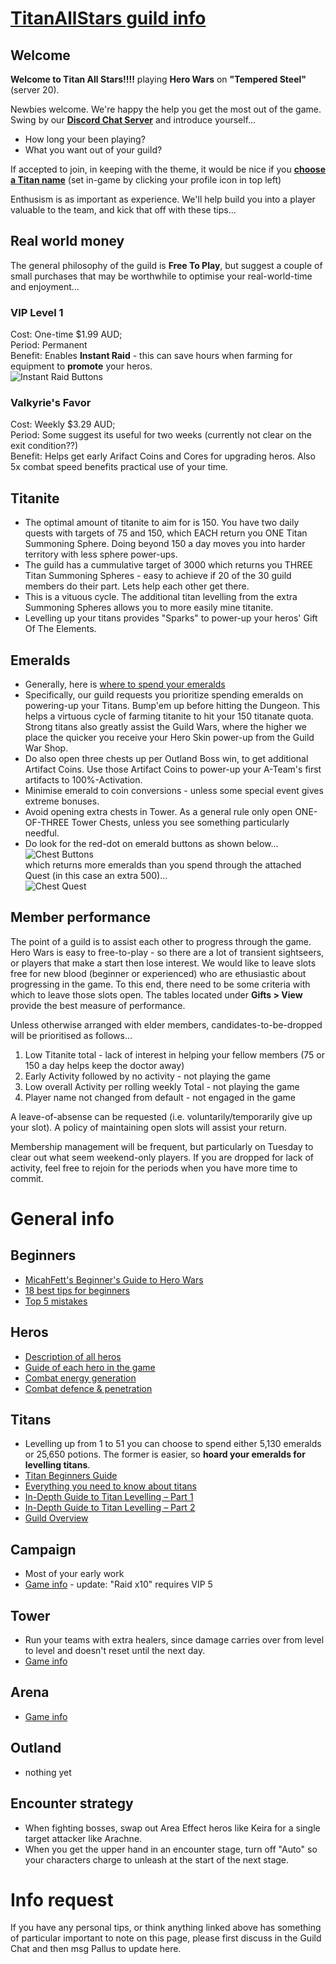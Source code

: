 # [TitanAllStars guild info](https://titanallstars.github.io/)

## Welcome

**Welcome to Titan All Stars!!!!** playing **Hero Wars** on **"Tempered Steel"** (server 20).  

Newbies welcome. We're happy the help you get the most out of the game.  <br>
Swing by our **[Discord Chat Server](https://discord.gg/KPpxgdD)** and introduce yourself...
* How long your been playing?  
* What you want out of your guild? 

If accepted to join, in keeping with the theme, it would be nice if you **[choose a Titan name](https://www.theoi.com/greek-mythology/titans.html)** (set in-game by clicking your profile icon in top left) <br>

Enthusism is as important as experience. We'll help build you into a player valuable to the team, and kick that off with these tips...

## Real world money
The general philosophy of the guild is **Free To Play**, but suggest a couple of small purchases that may be worthwhile to optimise your real-world-time and enjoyment...

### VIP Level 1
Cost: One-time $1.99 AUD; <br>
Period: Permanent <br>
Benefit: Enables **Instant Raid** - this can save hours when farming for equipment to **promote** your heros.  <br>
![Instant Raid Buttons](https://herowars.zendesk.com/hc/article_attachments/360041242594/mceclip3.png)

### Valkyrie's Favor
Cost: Weekly $3.29 AUD; <br>
Period: Some suggest its useful for two weeks (currently not clear on the exit condition??) <br>
Benefit: Helps get early Arifact Coins and Cores for upgrading heros.  Also 5x combat speed benefits practical use of your time.  <br>

## Titanite
* The optimal amount of titanite to aim for is 150. You have two daily quests with targets of 75 and 150, which EACH return you ONE Titan Summoning Sphere. Doing beyond 150 a day moves you into harder territory with less sphere power-ups.
* The guild has a cummulative target of 3000 which returns you THREE Titan Summoning Spheres - easy to achieve if 20 of the 30 guild members do their part. Lets help each other get there.
* This is a vituous cycle. The additional titan levelling from the extra Summoning Spheres allows you to more easily mine titanite.
* Levelling up your titans provides "Sparks" to power-up your heros' Gift Of The Elements. 

## Emeralds
* Generally, here is [where to spend your emeralds](https://www.youtube.com/watch?v=cYDR0TkNnDU&feature=emb_rel_pause)
* Specifically, our guild requests you prioritize spending emeralds on powering-up your Titans. Bump'em up before hitting the Dungeon.  This helps a virtuous cycle of farming titanite to hit your 150 titanate quota.  Strong titans also greatly assist the Guild Wars, where the higher we place the quicker you receive your Hero Skin power-up from the Guild War Shop.     
* Do also open three chests up per Outland Boss win, to get additional Artifact Coins.  Use those Artifact Coins to power-up your A-Team's first artifacts to 100%-Activation. 
* Minimise emerald to coin conversions - unless some special event gives extreme bonuses.
* Avoid opening extra chests in Tower.  As a general rule only open ONE-OF-THREE Tower Chests, unless you see something particularly needful.  
* Do look for the red-dot on emerald buttons as shown below...  
![Chest Buttons](https://herowars.zendesk.com/hc/article_attachments/360039180114/mceclip0.png)      
which returns more emeralds than you spend through the attached Quest (in this case an extra 500)...      
![Chest Quest](https://herowars.zendesk.com/hc/article_attachments/360039180134/mceclip1.png)

##  Member performance

The point of a guild is to assist each other to progress through the game.  
Hero Wars is easy to free-to-play - so there are a lot of transient sightseers, or players that make a start then lose interest.
We would like to leave slots free for new blood (beginner or experienced) who are ethusiastic about progressing in the game.
To this end, there need to be some criteria with which to leave those slots open.
The tables located under **Gifts > View** provide the best measure of performance.

Unless otherwise arranged with elder members, candidates-to-be-dropped will be prioritised as follows...
1. Low Titanite total - lack of interest in helping your fellow members (75 or 150 a day helps keep the doctor away)
1. Early Activity followed by no activity - not playing the game
1. Low overall Activity per rolling weekly Total - not playing the game
1. Player name not changed from default - not engaged in the game

A leave-of-absense can be requested (i.e. voluntarily/temporarily give up your slot). A policy of maintaining open slots will assist your return.

Membership management will be frequent, but particularly on Tuesday to clear out what seem weekend-only players.
If you are dropped for lack of activity, feel free to rejoin for the periods when you have more time to commit. 

# General info

## Beginners
* [MicahFett's Beginner's Guide to Hero Wars](https://www.reddit.com/r/HeroWarsApp/comments/dvd2ay/micahfetts_beginners_guide_to_hero_wars/) 
* [18 best tips for beginners](https://gameloid.com/hero-wars-guide-tips-for-beginners-best-heroes/)
* [Top 5 mistakes](https://herowarsinfo.com/beginner-guides/hero-wars-top-5-mistakes/)

## Heros
* [Description of all heros](https://wisegeek.ru/aad/khroniki-khaosa)
* [Guide of each hero in the game](https://hero-wars.fandom.com/wiki/Guide_of_Each_Hero_In_The_Game)
* [Combat energy generation](https://herowars.zendesk.com/hc/en-us/articles/360008903533-Energy-generation-system)
* [Combat defence & penetration](https://herowars.zendesk.com/hc/en-us/articles/360039320594-Armor-Magic-Defense-and-Armor-Magic-Penetration-)

## Titans
* Levelling up from 1 to 51 you can choose to spend either 5,130 emeralds or 25,650 potions. The former is easier, so **hoard your emeralds for levelling titans**.
* [Titan Beginners Guide](https://hero-wars.fandom.com/wiki/Titan%27s_Beginner_Guide)
* [Everything you need to know about titans](https://www.levelwinner.com/hero-wars-nexters-titans-guide-everything-you-need-to-know-about-titans/)
* [In-Depth Guide to Titan Levelling – Part 1](https://www.bluestacks.com/blog/game-guides/hero-wars-mens-choice-epic-fantasy-rpg/hw-titan-levelling-guide-part1-en.html)
* [In-Depth Guide to Titan Levelling – Part 2](https://www.bluestacks.com/blog/game-guides/hero-wars-mens-choice-epic-fantasy-rpg/hw-titan-levelling-guide-part2-en.html)
* [Guild Overview](https://www.levelwinner.com/hero-wars-nexters-guilds-overview-tips-cheats-tricks-for-getting-the-most-out-of-your-guild/)

## Campaign
* Most of your early work
* [Game info](https://herowars.zendesk.com/hc/en-us/articles/360025163314-Campaign) - update: "Raid х10" requires VIP 5  

## Tower
* Run your teams with extra healers, since damage carries over from level to level and doesn't reset until the next day.
* [Game info](https://herowars.zendesk.com/hc/en-us/articles/218469648-Tower)

## Arena
* [Game info](https://herowars.zendesk.com/hc/en-us/articles/218900067-Arena-)

## Outland
* nothing yet

## Encounter strategy
* When fighting bosses, swap out Area Effect heros like Keira for a single target attacker like Arachne.
* When you get the upper hand in an encounter stage, turn off "Auto" so your characters charge to unleash at the start of the next stage.

# Info request
If you have any personal tips, or think anything linked above has something of particular important to note on this page, please first discuss in the Guild Chat and then msg Pallus to update here.  

 
